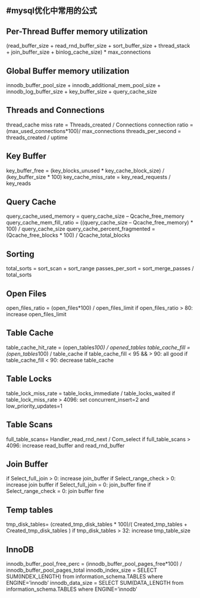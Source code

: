 #mysql优化中常用的公式
---

## Per-Thread Buffer memory utilization
(read_buffer_size + read_rnd_buffer_size + sort_buffer_size + thread_stack + join_buffer_size + binlog_cache_size) * max_connections

## Global Buffer memory utilization
innodb_buffer_pool_size + innodb_additional_mem_pool_size + innodb_log_buffer_size + key_buffer_size + query_cache_size

## Threads and Connections
thread_cache miss rate = Threads_created / Connections
connection ratio = (max_used_connections*100)/ max_connections
threads_per_second = threads_created / uptime

## Key Buffer
key_buffer_free = (key_blocks_unused * key_cache_block_size) / (key_buffer_size * 100)
key_cache_miss_rate = key_read_requests / key_reads

## Query Cache
query_cache_used_memory = query_cache_size – Qcache_free_memory
query_cache_mem_fill_ratio = ((query_cache_size – Qcache_free_memory) * 100) / query_cache_size
query_cache_percent_fragmented = (Qcache_free_blocks * 100) / Qcache_total_blocks

## Sorting
total_sorts = sort_scan + sort_range
passes_per_sort = sort_merge_passes / total_sorts

## Open Files
open_files_ratio = (open_files*100) / open_files_limit
if open_files_ratio > 80: increase open_files_limit

## Table Cache
table_cache_hit_rate = (open_tables*100) / opened_tables
table_cache_fill = (open_tables*100) / table_cache
if table_cache_fill < 95 && > 90: all good
if table_cache_fill < 90: decrease table_cache

## Table Locks
table_lock_miss_rate = table_locks_immediate / table_locks_waited
if table_lock_miss_rate > 4096: set concurrent_insert=2 and low_priority_updates=1

## Table Scans
full_table_scans= Handler_read_rnd_next / Com_select
if full_table_scans > 4096: increase read_buffer and read_rnd_buffer

## Join Buffer
if Select_full_join > 0: increase join_buffer
if Select_range_check > 0: increase join buffer
if Select_full_join = 0: join_buffer fine
if Select_range_check = 0: join buffer fine

## Temp tables
tmp_disk_tables= (created_tmp_disk_tables * 100)/( Created_tmp_tables + Created_tmp_disk_tables )
if tmp_disk_tables > 32: increase tmp_table_size

## InnoDB
innodb_buffer_pool_free_perc = (innodb_buffer_pool_pages_free*100) / innodb_buffer_pool_pages_total
innodb_index_size = SELECT SUM(INDEX_LENGTH) from information_schema.TABLES where ENGINE=’innodb’
innodb_data_size = SELECT SUM(DATA_LENGTH from information_schema.TABLES where ENGINE=’innodb’
